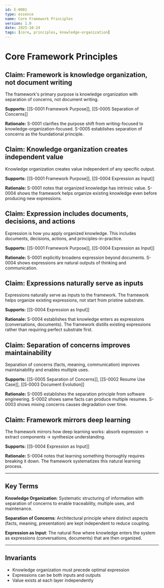 ```yaml
---
id: E-0001
type: essence
name: Core Framework Principles
version: 1.0
date: 2025-10-24
tags: [core, principles, knowledge-organization]
---
```


# Core Framework Principles

## Claim: Framework is knowledge organization, not document writing

The framework's primary purpose is knowledge organization with separation of concerns, not document writing.

**Supports:** [[S-0001 Framework Purpose]], [[S-0005 Separation of Concerns]]

**Rationale:** S-0001 clarifies the purpose shift from writing-focused to knowledge-organization-focused. S-0005 establishes separation of concerns as the foundational principle.

## Claim: Knowledge organization creates independent value

Knowledge organization creates value independent of any specific output.

**Supports:** [[S-0001 Framework Purpose]], [[S-0004 Expression as Input]]

**Rationale:** S-0001 notes that organized knowledge has intrinsic value. S-0004 shows the framework helps organize existing knowledge even before producing new expressions.

## Claim: Expression includes documents, decisions, and actions

Expression is how you apply organized knowledge. This includes documents, decisions, actions, and principles-in-practice.

**Supports:** [[S-0001 Framework Purpose]], [[S-0004 Expression as Input]]

**Rationale:** S-0001 explicitly broadens expression beyond documents. S-0004 shows expressions are natural outputs of thinking and communication.

## Claim: Expressions naturally serve as inputs

Expressions naturally serve as inputs to the framework. The framework helps organize existing expressions, not start from pristine substrate.

**Supports:** [[S-0004 Expression as Input]]

**Rationale:** S-0004 establishes that knowledge enters as expressions (conversations, documents). The framework distills existing expressions rather than requiring perfect substrate first.

## Claim: Separation of concerns improves maintainability

Separation of concerns (facts, meaning, communication) improves maintainability and enables multiple uses.

**Supports:** [[S-0005 Separation of Concerns]], [[S-0002 Resume Use Case]], [[S-0003 Document Evolution]]

**Rationale:** S-0005 establishes the separation principle from software engineering. S-0002 shows same facts can produce multiple resumes. S-0003 shows mixing concerns causes degradation over time.

## Claim: Framework mirrors deep learning

The framework mirrors how deep learning works: absorb expression → extract components → synthesize understanding.

**Supports:** [[S-0004 Expression as Input]]

**Rationale:** S-0004 notes that learning something thoroughly requires breaking it down. The framework systematizes this natural learning process.

---

## Key Terms

**Knowledge Organization**: Systematic structuring of information with separation of concerns to enable traceability, multiple uses, and maintenance.

**Separation of Concerns**: Architectural principle where distinct aspects (facts, meaning, presentation) are kept independent to reduce coupling.

**Expression as Input**: The natural flow where knowledge enters the system as expressions (conversations, documents) that are then organized.

---

## Invariants

- Knowledge organization must precede optimal expression
- Expressions can be both inputs and outputs
- Value exists at each layer independently
